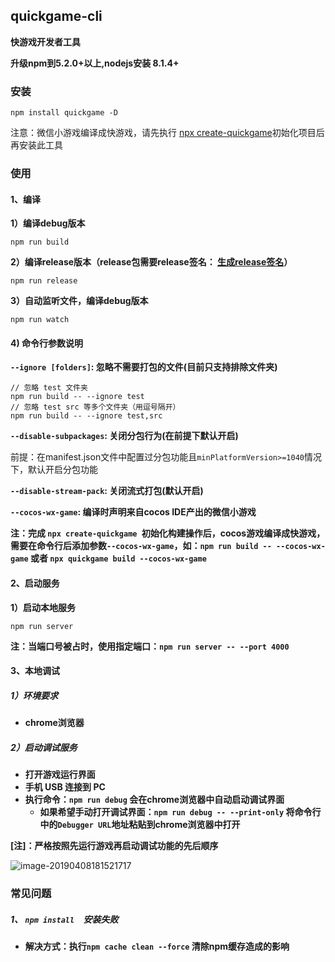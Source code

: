 ## quickgame-cli

**快游戏开发者工具**

**升级npm到5.2.0+以上,nodejs安装 8.1.4+**

### 安装

`npm install quickgame -D`

注意：微信小游戏编译成快游戏，请先执行 [npx create-quickgame](https://www.npmjs.com/package/create-quickgame)初始化项目后再安装此工具

### 使用

#### 1、编译

**1）编译debug版本**

```shell
npm run build
```

**2）编译release版本（release包需要release签名： [生成release签名](https://doc.quickapp.cn/tools/compiling-tools.html)）**

```shell
npm run release
```

**3）自动监听文件，编译debug版本**

```shell
npm run watch
```

#### 4) 命令行参数说明

**`--ignore [folders]`: 忽略不需要打包的文件(目前只支持排除文件夹)**

```shell
// 忽略 test 文件夹
npm run build -- --ignore test
// 忽略 test src 等多个文件夹（用逗号隔开）
npm run build -- --ignore test,src
```

**`--disable-subpackages`:  关闭分包行为(在前提下默认开启)**

前提：在manifest.json文件中配置过分包功能且`minPlatformVersion>=1040`情况下，默认开启分包功能

**`--disable-stream-pack`:  关闭流式打包(默认开启)**

**`--cocos-wx-game`:  编译时声明来自cocos IDE产出的微信小游戏**

**注：完成 `npx create-quickgame `初始化构建操作后，cocos游戏编译成快游戏，需要在命令行后添加参数`--cocos-wx-game`，如：`npm run build -- --cocos-wx-game` 或者 `npx quickgame build --cocos-wx-game`**




#### 2、启动服务

**1）启动本地服务**

```shell
npm run server
```

**注：当端口号被占时，使用指定端口：`npm run server -- --port 4000`**



#### 3、本地调试

##### 1）环境要求

* **chrome浏览器**

##### 2）启动调试服务

* **打开游戏运行界面**
* **手机 USB 连接到 PC**
* **执行命令：`npm run debug` 会在chrome浏览器中自动启动调试界面**
  * **如果希望手动打开调试界面：`npm run debug -- --print-only` 将命令行中的`Debugger URL`地址粘贴到chrome浏览器中打开**

**[注]：严格按照先运行游戏再启动调试功能的先后顺序**

![image-20190408181521717](https://i.loli.net/2019/04/12/5cb04f5337b6e.png)



### 常见问题

#####  1、 `npm install  `安装失败

* **解决方式：执行`npm cache clean --force` 清除npm缓存造成的影响**